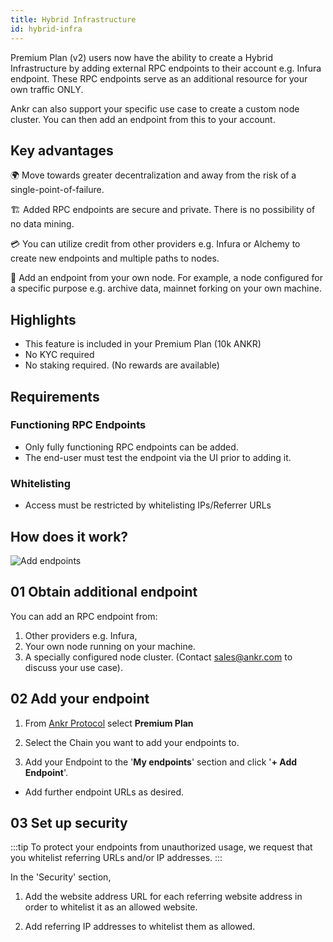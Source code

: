 ```yaml
---
title: Hybrid Infrastructure
id: hybrid-infra
---
```


Premium Plan (v2) users now have the ability to create a Hybrid Infrastructure by adding external RPC endpoints to their account e.g. Infura endpoint. These RPC endpoints serve as an additional resource for your own traffic ONLY. 

Ankr can also support your specific use case to create a custom node cluster. You can then add an endpoint from this to your account. 

## Key advantages
		
🌍 Move towards greater decentralization and away from the risk of a single-point-of-failure.

🏗 Added RPC endpoints are secure and private. There is no possibility of no data mining. 

💳 You can utilize credit from other providers e.g. Infura or Alchemy to create new endpoints and multiple paths to nodes.  

💠 Add an endpoint from your own node. For example, a node configured for a specific purpose e.g. archive data, mainnet forking on your own machine.

## Highlights

* This feature is included in your Premium Plan (10k ANKR)
* No KYC required
* No staking required. (No rewards are available)

## Requirements

### Functioning RPC Endpoints
  - Only fully functioning RPC endpoints can be added.
  - The end-user must test the endpoint via the UI prior to adding it. 

### Whitelisting
  - Access must be restricted by whitelisting IPs/Referrer URLs

## How does it work?

![Add endpoints](@site/static/img/add-own-endpoint.png)

## 01 Obtain additional endpoint

You can add an RPC endpoint from:

1. Other providers e.g. Infura, 
2. Your own node running on your machine.
3. A specially configured node cluster. (Contact sales@ankr.com to discuss your use case).

## 02 Add your endpoint

1. From [Ankr Protocol](https://www.ankr.com/protocol/public/) select **Premium Plan**

2. Select the Chain you want to add your endpoints to.

3. Add your Endpoint to the '**My endpoints**' section and click '**+ Add Endpoint**'. 
- Add further endpoint URLs as desired.



## 03 Set up security

:::tip
To protect your endpoints from unauthorized usage, we request that you whitelist referring URLs and/or IP addresses. 
:::

In the 'Security' section, 

1. Add the website address URL for each referring website address in order to whitelist it as an allowed website.

2. Add referring IP addresses to whitelist them as allowed. 






